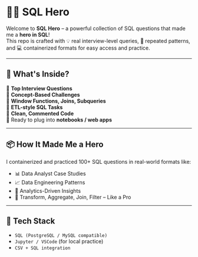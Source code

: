 # 🦸‍♂️ SQL Hero

Welcome to **SQL Hero** – a powerful collection of SQL questions that made me a **hero in SQL**!  
This repo is crafted with 💡 real interview-level queries, 🔁 repeated patterns, and 💻 containerized formats for easy access and practice.

---

## 🚀 What's Inside?

🔹 **Top Interview Questions**  
🔹 **Concept-Based Challenges**  
🔹 **Window Functions, Joins, Subqueries**  
🔹 **ETL-style SQL Tasks**  
🔹 **Clean, Commented Code**  
🔹 Ready to plug into **notebooks / web apps**

---

## 📦 How It Made Me a Hero

I containerized and practiced 100+ SQL questions in real-world formats like:

- 📊 Data Analyst Case Studies  
- 📈 Data Engineering Patterns  
- 🧠 Analytics-Driven Insights  
- 🔄 Transform, Aggregate, Join, Filter – Like a Pro

---

## 🧰 Tech Stack

- `SQL (PostgreSQL / MySQL compatible)`
- `Jupyter / VSCode` (for local practice)
- `CSV + SQL integration`


